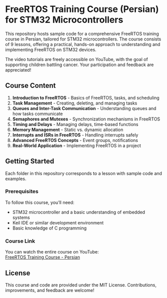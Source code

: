 # FreeRTOS Training Course (Persian) for STM32 Microcontrollers

This repository hosts sample code for a comprehensive FreeRTOS training course in Persian, tailored for STM32 microcontrollers. The course consists of 9 lessons, offering a practical, hands-on approach to understanding and implementing FreeRTOS on STM32 devices.

The video tutorials are freely accessible on YouTube, with the goal of supporting children battling cancer. Your participation and feedback are appreciated!

## Course Content

1. **Introduction to FreeRTOS** - Basics of FreeRTOS, tasks, and scheduling
2. **Task Management** - Creating, deleting, and managing tasks
3. **Queues and Inter-Task Communication** - Understanding queues and how tasks communicate
4. **Semaphores and Mutexes** - Synchronization mechanisms in FreeRTOS
5. **Timing and Delays** - Managing delays, time-based functions
6. **Memory Management** - Static vs. dynamic allocation
7. **Interrupts and ISRs in FreeRTOS** - Handling interrupts safely
8. **Advanced FreeRTOS Concepts** - Event groups, notifications
9. **Real-World Application** - Implementing FreeRTOS in a project

## Getting Started

Each folder in this repository corresponds to a lesson with sample code and examples.

### Prerequisites

To follow this course, you’ll need:
- STM32 microcontroller and a basic understanding of embedded systems
- Keil IDE or similar development environment
- Basic knowledge of C programming

### Course Link

You can watch the entire course on YouTube:  
[FreeRTOS Training Course - Persian](https://www.youtube.com/watch?v=6xUW-YZFA5c&list=PLaN_SFaGu-90sD41MHD_6YOw_4CYQm5yx)

## License

This course and code are provided under the MIT License. Contributions, improvements, and feedback are welcome!
